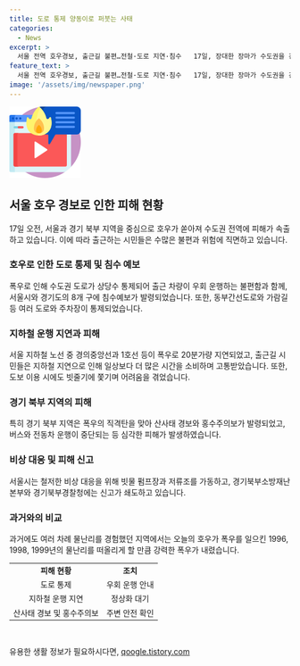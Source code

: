 ```yaml
---
title: 도로 통제 양동이로 퍼붓는 사태
categories:
  - News
excerpt: >
  서울 전역 호우경보, 출근길 불편…전철·도로 지연·침수   17일, 장대한 장마가 수도권을 강타하며 서울과 경기 북부 지역에 피해가 속출했다. 철도 운행과 도로 통행이 지연되고, 침수 피해와 산사태가 발생했으며, 출근길 시민들은 우산 속에도 물에 젖어가며 힘든 상황을 겪었다. 특히 경기 북부 지역에서는 산사태 경보와 홍수주의보가 발령되었고, 출근 전동차 운행이 중단되는 등 심각한 상황이 펼쳐졌다. (150자)
feature_text: >
  서울 전역 호우경보, 출근길 불편…전철·도로 지연·침수   17일, 장대한 장마가 수도권을 강타하며 서울과 경기 북부 지역에 피해가 속출했다. 철도 운행과 도로 통행이 지연되고, 침수 피해와 산사태가 발생했으며, 출근길 시민들은 우산 속에도 물에 젖어가며 힘든 상황을 겪었다. 특히 경기 북부 지역에서는 산사태 경보와 홍수주의보가 발령되었고, 출근 전동차 운행이 중단되는 등 심각한 상황이 펼쳐졌다. (150자)
image: '/assets/img/newspaper.png'
---
```


<p><img src="/assets/img/news.png" alt="rentncar 속보" /></p>

<h2 data-ke-size="size26">서울 호우 경보로 인한 피해 현황</h2>

<p data-ke-size="size16">17일 오전, 서울과 경기 북부 지역을 중심으로 호우가 쏟아져 수도권 전역에 피해가 속출하고 있습니다. 이에 따라 출근하는 시민들은 수많은 불편과 위험에 직면하고 있습니다.</p>

<h3>호우로 인한 도로 통제 및 침수 예보</h3>

<p data-ke-size="size16">폭우로 인해 수도권 도로가 상당수 통제되어 출근 차량이 우회 운행하는 불편함과 함께, 서울시와 경기도의 8개 구에 침수예보가 발령되었습니다. 또한, 동부간선도로와 가람길 등 여러 도로와 주차장이 통제되었습니다.</p>

<h3>지하철 운행 지연과 피해</h3>

<p data-ke-size="size16">서울 지하철 노선 중 경의중앙선과 1호선 등이 폭우로 20분가량 지연되었고, 출근길 시민들은 지하철 지연으로 인해 일상보다 더 많은 시간을 소비하며 고통받았습니다. 또한, 도보 이용 시에도 빗줄기에 쫓기며 어려움을 겪었습니다.</p>

<h3>경기 북부 지역의 피해</h3>

<p data-ke-size="size16">특히 경기 북부 지역은 폭우의 직격탄을 맞아 산사태 경보와 홍수주의보가 발령되었고, 버스와 전동차 운행이 중단되는 등 심각한 피해가 발생하였습니다.</p>

<h3>비상 대응 및 피해 신고</h3>

<p data-ke-size="size16">서울시는 철저한 비상 대응을 위해 빗물 펌프장과 저류조를 가동하고, 경기북부소방재난본부와 경기북부경찰청에는 신고가 쇄도하고 있습니다.</p>

<h3>과거와의 비교</h3>

<p data-ke-size="size16">과거에도 여러 차례 물난리를 경험했던 지역에서는 오늘의 호우가 폭우를 일으킨 1996, 1998, 1999년의 물난리를 떠올리게 할 만큼 강력한 폭우가 내렸습니다.</p>

<table>
    <tr>
        <td style="text-align: center; height: 17px;"><b>피해 현황</b></td>
        <td style="text-align: center; height: 17px;"><b>조치</b></td>
    </tr>
    <tr>
        <td style="text-align: center; height: 17px;">도로 통제</td>
        <td style="text-align: center; height: 17px;">우회 운행 안내</td>
    </tr>
    <tr>
        <td style="text-align: center; height: 17px;">지하철 운행 지연</td>
        <td style="text-align: center; height: 17px;">정상화 대기</td>
    </tr>
    <tr>
        <td style="text-align: center; height: 17px;">산사태 경보 및 홍수주의보</td>
        <td style="text-align: center; height: 17px;">주변 안전 확인</td>
    </tr>
</table>

<p data-ke-size="size16">&nbsp;</p>
유용한 생활 정보가 필요하시다면, <a href="https://qoogle.tistory.com" rel="dofollow">qoogle.tistory.com</a>


